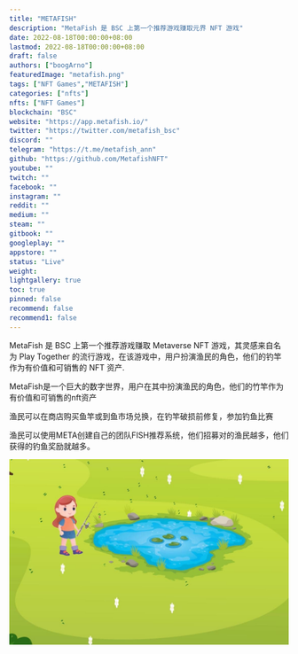 ```yaml
---
title: "METAFISH"
description: "MetaFish 是 BSC 上第一个推荐游戏赚取元界 NFT 游戏"
date: 2022-08-18T00:00:00+08:00
lastmod: 2022-08-18T00:00:00+08:00
draft: false
authors: ["boogArno"]
featuredImage: "metafish.png"
tags: ["NFT Games","METAFISH"]
categories: ["nfts"]
nfts: ["NFT Games"]
blockchain: "BSC"
website: "https://app.metafish.io/"
twitter: "https://twitter.com/metafish_bsc"
discord: ""
telegram: "https://t.me/metafish_ann"
github: "https://github.com/MetafishNFT"
youtube: ""
twitch: ""
facebook: ""
instagram: ""
reddit: ""
medium: ""
steam: ""
gitbook: ""
googleplay: ""
appstore: ""
status: "Live"
weight: 
lightgallery: true
toc: true
pinned: false
recommend: false
recommend1: false
---
```

MetaFish 是 BSC 上第一个推荐游戏赚取 Metaverse NFT 游戏，其灵感来自名为 Play Together 的流行游戏，在该游戏中，用户扮演渔民的角色，他们的钓竿作为有价值和可销售的 NFT 资产.

MetaFish是一个巨大的数字世界，用户在其中扮演渔民的角色，他们的竹竿作为有价值和可销售的nft资产

渔民可以在商店购买鱼竿或到鱼市场兑换，在钓竿破损前修复，参加钓鱼比赛

渔民可以使用META创建自己的团队FISH推荐系统，他们招募对的渔民越多，他们获得的钓鱼奖励就越多。

![metafishtoken-dapp-games-bsc-image1_e8228d312a097805a2ff9b83432262cf](metafishtoken-dapp-games-bsc-image1_e8228d312a097805a2ff9b83432262cf.png)
